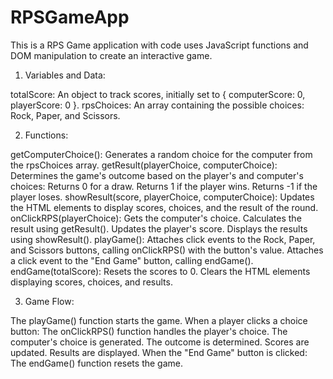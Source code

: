# RPSGameApp
This is a RPS Game application with code uses JavaScript functions and DOM manipulation to create an interactive game.
1. Variables and Data:

totalScore: An object to track scores, initially set to { computerScore: 0, playerScore: 0 }.
rpsChoices: An array containing the possible choices: Rock, Paper, and Scissors.



2. Functions:

getComputerChoice():
Generates a random choice for the computer from the rpsChoices array.
getResult(playerChoice, computerChoice):
Determines the game's outcome based on the player's and computer's choices:
Returns 0 for a draw.
Returns 1 if the player wins.
Returns -1 if the player loses.
showResult(score, playerChoice, computerChoice):
Updates the HTML elements to display scores, choices, and the result of the round.
onClickRPS(playerChoice):
Gets the computer's choice.
Calculates the result using getResult().
Updates the player's score.
Displays the results using showResult().
playGame():
Attaches click events to the Rock, Paper, and Scissors buttons, calling onClickRPS() with the button's value.
Attaches a click event to the "End Game" button, calling endGame().
endGame(totalScore):
Resets the scores to 0.
Clears the HTML elements displaying scores, choices, and results.


3. Game Flow:

The playGame() function starts the game.
When a player clicks a choice button:
The onClickRPS() function handles the player's choice.
The computer's choice is generated.
The outcome is determined.
Scores are updated.
Results are displayed.
When the "End Game" button is clicked:
The endGame() function resets the game.
